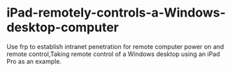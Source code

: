 # iPad-remotely-controls-a-Windows-desktop-computer
Use frp to establish intranet penetration for remote computer power on and remote control,Taking remote control of a Windows desktop using an iPad Pro as an example.
